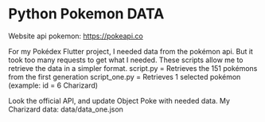 # Python Pokemon DATA
Website api pokemon: https://pokeapi.co 

For my Pokédex Flutter project, I needed data from the pokémon api. But it took too many requests to get what I needed. These scripts allow me to retrieve the data in a simpler format.
script.py = Retrieves the 151 pokémons from the first generation
script_one.py = Retrieves 1 selected pokémon (example: id = 6 Charizard)

Look the official API, and update Object Poke with needed data.
My Charizard data: data/data_one.json